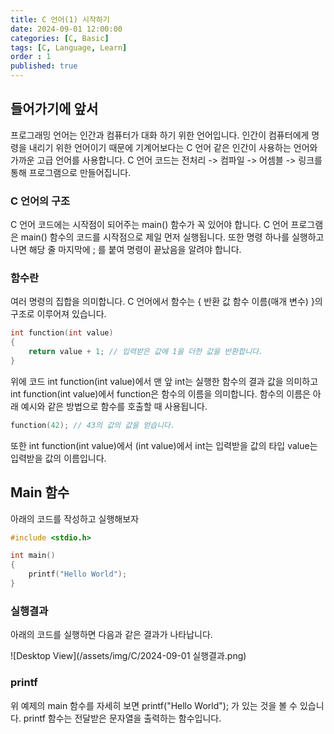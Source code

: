 ```yaml
---
title: C 언어(1) 시작하기
date: 2024-09-01 12:00:00
categories: [C, Basic]
tags: [C, Language, Learn]
order : 1
published: true
---
```


## 들어가기에 앞서

프로그래밍 언어는 인간과 컴퓨터가 대화 하기 위한 언어입니다.
인간이 컴퓨터에게 명령을 내리기 위한 언어이기 때문에
기계어보다는 C 언어 같은 인간이 사용하는 언어와 가까운 고급 언어를 사용합니다.
C 언어 코드는 전처리 -> 컴파일 -> 어셈블 -> 링크를 통해 프로그램으로 만들어집니다.

### C 언어의 구조

C 언어 코드에는 시작점이 되어주는 main() 함수가 꼭 있어야 합니다.
C 언어 프로그램은 main() 함수의 코드를 시작점으로 제일 먼저 실행됩니다.
또한 명령 하나를 실행하고 나면 해당 줄 마지막에 ; 를 붙여 명령이 끝났음을 알려야 합니다.

### 함수란

여러 명령의 집합을 의미합니다.
C 언어에서 함수는 { 반환 값 함수 이름(매개 변수) }의 구조로 이루어져 있습니다.

```c
int function(int value)
{
	return value + 1; // 입력받은 값에 1을 더한 값을 반환합니다.
}
```

위에 코드 int function(int value)에서 맨 앞 int는 실행한 함수의 결과 값을 의미하고
int function(int value)에서 function은 함수의 이름을 의미합니다.
함수의 이름은 아래 예시와 같은 방법으로 함수를 호출할 때 사용됩니다.

```c 
function(42); // 43의 값의 값을 얻습니다.
```

또한 int function(int value)에서 (int value)에서 
int는 입력받을 값의 타입
value는 입력받을 값의 이름입니다.

## Main 함수

아래의 코드를 작성하고 실행해보자

```c
#include <stdio.h>

int main()
{
	printf("Hello World");
}
```

### 실행결과

아래의 코드를 실행하면 다음과 같은 결과가 나타납니다.

![Desktop View](/assets/img/C/2024-09-01 실행결과.png)

### printf

위 예제의 main 함수를 자세히 보면 printf("Hello World"); 가 있는 것을 볼 수 있습니다.
printf 함수는 전달받은 문자열을 출력하는 함수입니다.


